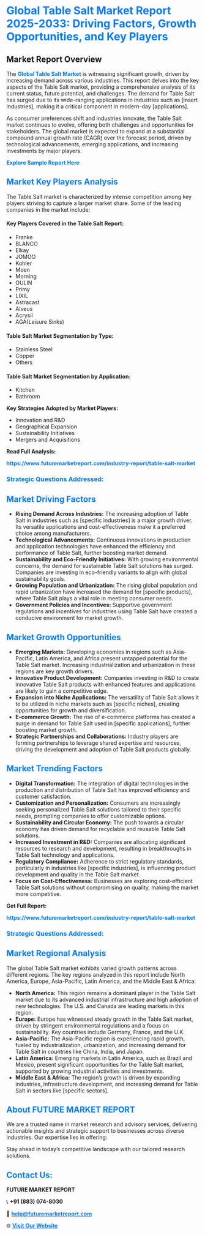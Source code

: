 <h1 style="color: #007BFF;">Global Table Salt Market Report 2025-2033: Driving Factors, Growth Opportunities, and Key Players</h1>

<section id="overview">
<h2>Market Report Overview</h2>
<p>The <a href="https://www.futuremarketreport.com/industry-report/table-salt-market" style="color: #007BFF; text-decoration: none;"><strong>Global Table Salt Market</strong></a> is witnessing significant growth, driven by increasing demand across various industries. This report delves into the key aspects of the Table Salt market, providing a comprehensive analysis of its current status, future potential, and challenges. The demand for Table Salt has surged due to its wide-ranging applications in industries such as [insert industries], making it a critical component in modern-day [applications].</p>
<p>As consumer preferences shift and industries innovate, the Table Salt market continues to evolve, offering both challenges and opportunities for stakeholders. The global market is expected to expand at a substantial compound annual growth rate (CAGR) over the forecast period, driven by technological advancements, emerging applications, and increasing investments by major players.</p>
</section>

<section id="overview">
<p><a href="https://www.futuremarketreport.com/request-sample/reportId=32338" style="color: #007BFF; text-decoration: none;"><strong>Explore Sample Report Here</strong></a></p>
</section>

<section id="key-players">
<h2 style="color: #007BFF;">Market Key Players Analysis</h2>
<p>The Table Salt market is characterized by intense competition among key players striving to capture a larger market share. Some of the leading companies in the market include:</p>
<h4>Key Players Covered in the Table Salt Report:</h4>
<ul><li>Franke</li><li>BLANCO</li><li>Elkay</li><li>JOMOO</li><li>Kohler</li><li>Moen</li><li>Morning</li><li>OULIN</li><li>Primy</li><li>LIXIL</li><li>Astracast</li><li>Alveus</li><li>Acrysil</li><li>AGA(Leisure Sinks)</li></ul>
<h4>Table Salt Market Segmentation by Type:</h4>
<ul><li>Stainless Steel</li><li>Copper</li><li>Others</li></ul>

<h4>Table Salt Market Segmentation by Application:</h4>
<ul><li>Kitchen</li><li>Bathroom</li></ul>
<p><strong>Key Strategies Adopted by Market Players:</strong></p>
<ul>
<li>Innovation and R&D</li>
<li>Geographical Expansion</li>
<li>Sustainability Initiatives</li>
<li>Mergers and Acquisitions</li>
</ul>
</section>

<section>
<p><strong>Read Full Analysis: </strong></p><a href="https://www.futuremarketreport.com/industry-report/table-salt-market" style="color: #007BFF; text-decoration: none;"><strong>https://www.futuremarketreport.com/industry-report/table-salt-market</strong></a>
<h3 style="color: #007BFF;">Strategic Questions Addressed:</h3>
</section>

<section id="driving-factors">
<h2 style="color: #007BFF;">Market Driving Factors</h2>
<ul>
<li><strong>Rising Demand Across Industries:</strong> The increasing adoption of Table Salt in industries such as [specific industries] is a major growth driver. Its versatile applications and cost-effectiveness make it a preferred choice among manufacturers.</li>
<li><strong>Technological Advancements:</strong> Continuous innovations in production and application technologies have enhanced the efficiency and performance of Table Salt, further boosting market demand.</li>
<li><strong>Sustainability and Eco-Friendly Initiatives:</strong> With growing environmental concerns, the demand for sustainable Table Salt solutions has surged. Companies are investing in eco-friendly variants to align with global sustainability goals.</li>
<li><strong>Growing Population and Urbanization:</strong> The rising global population and rapid urbanization have increased the demand for [specific products], where Table Salt plays a vital role in meeting consumer needs.</li>
<li><strong>Government Policies and Incentives:</strong> Supportive government regulations and incentives for industries using Table Salt have created a conducive environment for market growth.</li>
</ul>
</section>

<section id="growth-opportunities">
<h2 style="color: #007BFF;">Market Growth Opportunities</h2>
<ul>
<li><strong>Emerging Markets:</strong> Developing economies in regions such as Asia-Pacific, Latin America, and Africa present untapped potential for the Table Salt market. Increasing industrialization and urbanization in these regions are key growth drivers.</li>
<li><strong>Innovative Product Development:</strong> Companies investing in R&D to create innovative Table Salt products with enhanced features and applications are likely to gain a competitive edge.</li>
<li><strong>Expansion into Niche Applications:</strong> The versatility of Table Salt allows it to be utilized in niche markets such as [specific niches], creating opportunities for growth and diversification.</li>
<li><strong>E-commerce Growth:</strong> The rise of e-commerce platforms has created a surge in demand for Table Salt used in [specific applications], further boosting market growth.</li>
<li><strong>Strategic Partnerships and Collaborations:</strong> Industry players are forming partnerships to leverage shared expertise and resources, driving the development and adoption of Table Salt products globally.</li>
</ul>
</section>

<section id="trending-factors">
<h2 style="color: #007BFF;">Market Trending Factors</h2>
<ul>
<li><strong>Digital Transformation:</strong> The integration of digital technologies in the production and distribution of Table Salt has improved efficiency and customer satisfaction.</li>
<li><strong>Customization and Personalization:</strong> Consumers are increasingly seeking personalized Table Salt solutions tailored to their specific needs, prompting companies to offer customizable options.</li>
<li><strong>Sustainability and Circular Economy:</strong> The push towards a circular economy has driven demand for recyclable and reusable Table Salt solutions.</li>
<li><strong>Increased Investment in R&D:</strong> Companies are allocating significant resources to research and development, resulting in breakthroughs in Table Salt technology and applications.</li>
<li><strong>Regulatory Compliance:</strong> Adherence to strict regulatory standards, particularly in industries like [specific industries], is influencing product development and quality in the Table Salt market.</li>
<li><strong>Focus on Cost-Effectiveness:</strong> Businesses are exploring cost-efficient Table Salt solutions without compromising on quality, making the market more competitive.</li>
</ul>
</section>

<section>
<p><strong>Get Full Report: </strong></p><a href="https://www.futuremarketreport.com/industry-report/table-salt-market" style="color: #007BFF; text-decoration: none;"><strong>https://www.futuremarketreport.com/industry-report/table-salt-market</strong></a>
<h3 style="color: #007BFF;">Strategic Questions Addressed:</h3>
</section>


<section id="regional-analysis">
<h2 style="color: #007BFF;">Market Regional Analysis</h2>
<p>The global Table Salt market exhibits varied growth patterns across different regions. The key regions analyzed in this report include North America, Europe, Asia-Pacific, Latin America, and the Middle East & Africa:</p>
<ul>
<li><strong>North America:</strong> This region remains a dominant player in the Table Salt market due to its advanced industrial infrastructure and high adoption of new technologies. The U.S. and Canada are leading markets in this region.</li>
<li><strong>Europe:</strong> Europe has witnessed steady growth in the Table Salt market, driven by stringent environmental regulations and a focus on sustainability. Key countries include Germany, France, and the U.K.</li>
<li><strong>Asia-Pacific:</strong> The Asia-Pacific region is experiencing rapid growth, fueled by industrialization, urbanization, and increasing demand for Table Salt in countries like China, India, and Japan.</li>
<li><strong>Latin America:</strong> Emerging markets in Latin America, such as Brazil and Mexico, present significant opportunities for the Table Salt market, supported by growing industrial activities and investments.</li>
<li><strong>Middle East & Africa:</strong> The region’s growth is driven by expanding industries, infrastructure development, and increasing demand for Table Salt in sectors like [specific sectors].</li>
</ul>
</section>

<footer>
<h2 style="color: #007BFF;">About FUTURE MARKET REPORT</h2>
<p>We are a trusted name in market research and advisory services, delivering actionable insights and strategic support to businesses across diverse industries. Our expertise lies in offering:</p>

<p>Stay ahead in today’s competitive landscape with our tailored research solutions.</p>

<h2 style="color: #007BFF;">Contact Us:</h2>
<p><strong>FUTURE MARKET REPORT</strong></p>
<p>📞 <strong>+91 (883) 074-8030</strong></p>
<p>📧 <strong><a href="mailto:help@futuremarketreport.com" style="color: #007BFF;">help@futuremarketreport.com</a></strong></p>
<p>🌐 <strong><a href="https://www.futuremarketreport.com/" style="color: #007BFF;">Visit Our Website</a></strong></p>
</footer>